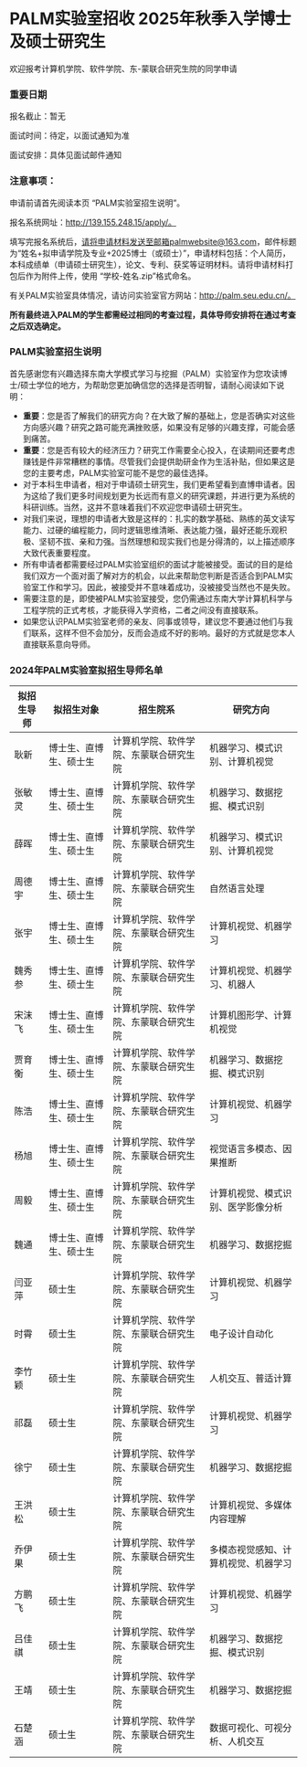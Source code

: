 # PALM实验室招收 2025年秋季入学博士及硕士研究生

欢迎报考计算机学院、软件学院、东-蒙联合研究生院的同学申请

### 重要日期

报名截止：暂无

面试时间：待定，以面试通知为准

面试安排：具体见面试邮件通知

### 注意事项：

申请前请首先阅读本页 “PALM实验室招生说明”。

报名系统网址：http://139.155.248.15/apply/。

填写完报名系统后，请将申请材料发送至邮箱palmwebsite@163.com，邮件标题为“姓名+拟申请学院及专业+2025博士（或硕士）”，申请材料包括：个人简历，本科成绩单（申请硕士研究生），论文、专利、获奖等证明材料。请将申请材料打包后作为附件上传，使用 “学校-姓名.zip”格式命名。

有关PALM实验室具体情况，请访问实验室官方网站：http://palm.seu.edu.cn/。

**所有最终进入PALM的学生都需经过相同的考查过程，具体导师安排将在通过考查之后双选确定。**

### PALM实验室招生说明

首先感谢您有兴趣选择东南大学模式学习与挖掘（PALM）实验室作为您攻读博士/硕士学位的地方，为帮助您更加确信您的选择是否明智，请耐心阅读如下说明：

- **重要**：您是否了解我们的研究方向？在大致了解的基础上，您是否确实对这些方向感兴趣？研究之路可能充满挫败感，如果没有足够的兴趣支撑，可能会感到痛苦。
- **重要**：您是否有较大的经济压力？研究工作需要全心投入，在读期间还要考虑赚钱是件非常糟糕的事情。尽管我们会提供助研金作为生活补贴，但如果这是您的主要考虑，PALM实验室可能不是您的最佳选择。
- 对于本科生申请者，相对于申请硕士研究生，我们更希望看到直博申请者。因为这给了我们更多时间规划更为长远而有意义的研究课题，并进行更为系统的科研训练。当然，这并不意味着我们不欢迎您申请硕士研究生。
- 对我们来说，理想的申请者大致是这样的：扎实的数学基础、熟练的英文读写能力、过硬的编程能力，同时逻辑思维清晰、表达能力强，最好还能乐观积极、坚韧不拔、亲和力强。当然理想和现实我们也是分得清的，以上描述顺序大致代表重要程度。
- 所有申请者都需要经过PALM实验室组织的面试才能被接受。面试的目的是给我们双方一个面对面了解对方的机会，以此来帮助您判断是否适合到PALM实验室工作和学习。因此，被接受并不意味着成功，没被接受当然也不是失败。
- 需要注意的是，即使被PALM实验室接受，您仍需通过东南大学计算机科学与工程学院的正式考核，才能获得入学资格，二者之间没有直接联系。
- 如果您认识PALM实验室老师的亲友、同事或领导，建议您不要通过他们与我们联系，这样不但不会加分，反而会造成不好的影响。最好的方式就是您本人直接联系意向导师。

### 2024年PALM实验室拟招生导师名单

| **拟招生导师** | **拟招生对象**         | **招生院系**                           | **研究方向**                         |
| -------------- | ---------------------- | -------------------------------------- | ------------------------------------ |
| 耿新           | 博士生、直博生、硕士生 | 计算机学院、软件学院、东蒙联合研究生院 | 机器学习、模式识别、计算机视觉       |
| 张敏灵         | 博士生、直博生、硕士生 | 计算机学院、软件学院、东蒙联合研究生院 | 机器学习、数据挖掘、模式识别         |
| 薛晖           | 博士生、直博生、硕士生 | 计算机学院、软件学院、东蒙联合研究生院 | 机器学习、模式识别、计算机视觉       |
| 周德宇         | 博士生、直博生、硕士生 | 计算机学院、软件学院、东蒙联合研究生院 | 自然语言处理                         |
| 张宇           | 博士生、直博生、硕士生 | 计算机学院、软件学院、东蒙联合研究生院 | 计算机视觉、机器学习                 |
| 魏秀参         | 博士生、直博生、硕士生 | 计算机学院、软件学院、东蒙联合研究生院 | 计算机视觉、机器学习、机器人         |
| 宋沫飞         | 博士生、直博生、硕士生 | 计算机学院、软件学院、东蒙联合研究生院 | 计算机图形学、计算机视觉             |
| 贾育衡         | 博士生、直博生、硕士生 | 计算机学院、软件学院、东蒙联合研究生院 | 机器学习、数据挖掘、模式识别         |
| 陈浩           | 博士生、直博生、硕士生 | 计算机学院、软件学院、东蒙联合研究生院 | 计算机视觉、机器学习                 |
| 杨旭           | 博士生、直博生、硕士生 | 计算机学院、软件学院、东蒙联合研究生院 | 视觉语言多模态、因果推断             |
| 周毅           | 博士生、直博生、硕士生 | 计算机学院、软件学院、东蒙联合研究生院 | 计算机视觉、模式识别、医学影像分析   |
| 魏通           | 博士生、直博生、硕士生 | 计算机学院、软件学院、东蒙联合研究生院 | 机器学习、数据挖掘                   |
| 闫亚萍         | 硕士生                 | 计算机学院、软件学院、东蒙联合研究生院 | 计算机视觉、机器学习                 |
| 时霄           | 硕士生                 | 计算机学院、软件学院、东蒙联合研究生院 | 电子设计自动化                       |
| 李竹颖         | 硕士生                 | 计算机学院、软件学院、东蒙联合研究生院 | 人机交互、普适计算                   |
| 祁磊           | 硕士生                 | 计算机学院、软件学院、东蒙联合研究生院 | 计算机视觉、机器学习                 |
| 徐宁           | 硕士生                 | 计算机学院、软件学院、东蒙联合研究生院 | 机器学习、数据挖掘                   |
| 王洪松         | 硕士生                 | 计算机学院、软件学院、东蒙联合研究生院 | 计算机视觉、多媒体内容理解           |
| 乔伊果         | 硕士生                 | 计算机学院、软件学院、东蒙联合研究生院 | 多模态视觉感知、计算机视觉、机器学习 |
| 方鹏飞         | 硕士生                 | 计算机学院、软件学院、东蒙联合研究生院 | 计算机视觉、机器学习                 |
| 吕佳祺         | 硕士生                 | 计算机学院、软件学院、东蒙联合研究生院 | 机器学习、数据挖掘、模式识别         |
| 王靖           | 硕士生                 | 计算机学院、软件学院、东蒙联合研究生院 | 机器学习、数据挖掘                   |
| 石楚涵         | 硕士生                 | 计算机学院、软件学院、东蒙联合研究生院 | 数据可视化、可视分析、人机交互       |